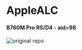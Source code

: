 AppleALC
========

#### B760M Pro RS/D4 - aid=98

![original repo](https://github.com/acidanthera/AppleALC)
